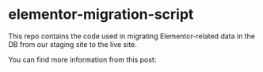 # elementor-migration-script
This repo contains the code used in migrating Elementor-related data in the DB from our staging site to the live site.

You can find more information from this post: 
